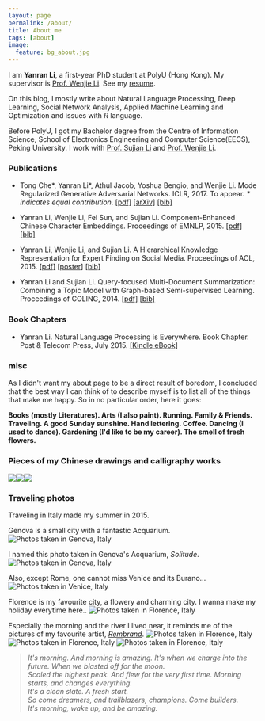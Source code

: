 ```yaml
---
layout: page
permalink: /about/
title: About me
tags: [about]
image:
  feature: bg_about.jpg
---
```


I am **Yanran Li**, a first-year PhD student at PolyU (Hong Kong). My supervisor is [Prof. Wenjie Li](http://www4.comp.polyu.edu.hk/~cswjli/). See my [resume](/files/Resume_Yanran_Li.pdf).

On this blog, I mostly write about Natural Language Processing, Deep Learning, Social Network Analysis, Applied Machine Learning and Optimization and issues with *R* language.

Before PolyU, I got my Bachelor degree from the Centre of Information Science, School of Electronics Engineering and Computer Science(EECS), Peking University. I work with [Prof. Sujian Li](http://www.icl.pku.edu.cn/member/lisujian/maincontent.htm) and [Prof. Wenjie Li](http://www4.comp.polyu.edu.hk/~cswjli/). 

### Publications

- Tong Che\*, Yanran Li\*, Athul Jacob, Yoshua Bengio, and Wenjie Li. Mode Regularized
Generative Adversarial Networks. ICLR, 2017. To appear. *\* indicates equal contribution*. [[pdf]](/files/iclr2017mdgan.pdf) [[arXiv]](https://arxiv.org/abs/1612.02136) [[bib]](/files/bibtex/iclr2017mdgan.bib)

- Yanran Li, Wenjie Li, Fei Sun, and Sujian Li.
Component-Enhanced Chinese Character Embeddings. Proceedings of EMNLP, 2015. [[pdf]](/files/emnlp2015comp.pdf) [[bib]](/files/bibtex/emnlp2015comp.bib)

- Yanran Li, Wenjie Li, and Sujian Li. 
A Hierarchical Knowledge Representation for Expert Finding on Social Media. Proceedings of ACL, 2015. [[pdf]](/files/acl2015exp.pdf) [[poster]](/files/acl2015exp_poster.pdf) [[bib]](/files/bibtex/acl2015exp.bib)

- Yanran Li and Sujian Li. 
Query-focused Multi-Document Summarization: Combining a Topic Model with Graph-based Semi-supervised Learning. Proceedings of COLING, 2014. [[pdf]](/files/coling2014sum.pdf) [[bib]](/files/bibtex/coling2014sum.bib)

### Book Chapters

- Yanran Li.
Natural Language Processing is Everywhere. Book Chapter. Post & Telecom Press, July 2015. [[Kindle eBook]](https://www.amazon.cn/%E7%A7%91%E5%AD%A6%E7%9A%84%E6%9E%81%E8%87%B4-%E6%BC%AB%E8%B0%88%E4%BA%BA%E5%B7%A5%E6%99%BA%E8%83%BD-%E9%9B%86%E6%99%BA%E4%BF%B1%E4%B9%90%E9%83%A8/dp/B01AHPD2M0)


### misc

As I didn't want my about page to be a direct result of boredom, I concluded that the best way I can think of to describe myself is to list all of the things that make me happy. So in no particular order, here it goes: 

**Books (mostly Literatures). Arts (I also paint). Running. Family & Friends. Traveling. A good Sunday sunshine. Hand lettering. Coffee. Dancing (I used to dance). Gardening (I'd like to be my career). The smell of fresh flowers.**

### Pieces of my Chinese drawings and calligraphy works
![](/images/album/draw-1.jpg)![](/images/album/draw-2.jpg)![](/images/album/draw-3.jpg)

### Traveling photos

Traveling in Italy made my summer in 2015. 

Genova is a small city with a fantastic Acquarium. 
![Photos taken in Genova, Italy](/images/album/genova_1.JPG)

I named this photo taken in Genova's Acquarium, *Solitude*.
![Photos taken in Genova, Italy](/images/album/genova_3.JPG)

Also, except Rome, one cannot miss Venice and its Burano...
![Photos taken in Venice, Italy](/images/album/venice_1.jpg)

Florence is my favourite city, a flowery and charming city. I wanna make my holiday everytime here..
![Photos taken in Florence, Italy](/images/album/florence_4.jpg)

Especially the morning and the river I lived near, it reminds me of the pictures of my favourite artist, [*Rembrand*](https://en.wikipedia.org/wiki/Rembrandt).
![Photos taken in Florence, Italy](/images/album/florence_1.JPG)
![Photos taken in Florence, Italy](/images/album/florence_2.JPG)
![Photos taken in Florence, Italy](/images/album/florence_3.JPG)


                 

> *It's morning. And morning is amazing. It's when we charge into the future. When we blasted off for the moon.*    
*Scaled the highest peak. And flew for the very first time. Morning starts, and changes everything.*    
*It's a clean slate. A fresh start.*   
*So come dreamers, and trailblazers, champions. Come builders.*       
*It's morning, wake up, and be amazing.*  
         


<!-- 
## What HPSTR brings to the table:

* Responsive templates for post, page, and post index `_layouts`. Looks great on mobile, tablet, and desktop devices.
* Gracefully degrads in older browsers. Compatible with Internet Explorer 8+ and all modern browsers.  
* Modern and minimal design.
* Sweet animated menu.
* Background image support.
* Readable typography to make your words shine.
* Support for large images to call out your favorite posts.
* Comments powered by [Disqus](http://disqus.com) if you choose to enable.
* Simple and clear permalink structure[^1].
* [Open Graph](https://developers.facebook.com/docs/opengraph/) and [Twitter Cards](https://dev.twitter.com/docs/cards) support for a better social sharing experience.
* Simple [custom 404 page]({{ site.url }}/404.html) to get you started.
* Stylesheets for Pygments and Coderay [syntax highlighting]({{ site.url }}/code-highlighting-post/) to make your code examples look snazzy
* [Grunt](http://gruntjs.com) build script for easy theme development

<div markdown="0"><a href="{{ site.url }}/theme-setup" class="btn btn-info">Install the Theme</a></div>

[^1]: Example: *domain.com/category-name/post-title* -->
